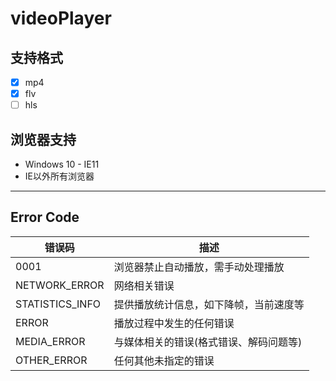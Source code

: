# videoPlayer


## 支持格式
- [x] mp4
- [x] flv
- [ ] hls

## 浏览器支持
- Windows 10 - IE11
- IE以外所有浏览器

---

## Error Code

| 错误码 | 描述 |
| --- | --- |
| 0001 | 浏览器禁止自动播放，需手动处理播放 |
|NETWORK_ERROR| 网络相关错误 |
|STATISTICS_INFO| 提供播放统计信息，如下降帧，当前速度等|
|ERROR| 播放过程中发生的任何错误 |
|MEDIA_ERROR| 与媒体相关的错误(格式错误、解码问题等) |
|OTHER_ERROR| 任何其他未指定的错误 |
